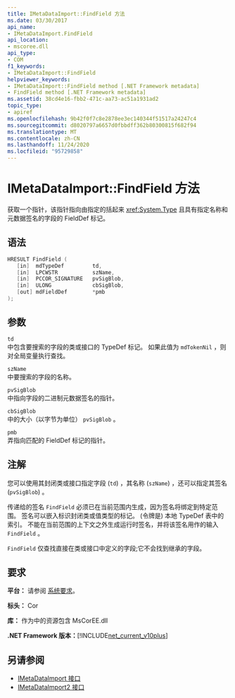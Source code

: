 ```yaml
---
title: IMetaDataImport::FindField 方法
ms.date: 03/30/2017
api_name:
- IMetaDataImport.FindField
api_location:
- mscoree.dll
api_type:
- COM
f1_keywords:
- IMetaDataImport::FindField
helpviewer_keywords:
- IMetaDataImport::FindField method [.NET Framework metadata]
- FindField method [.NET Framework metadata]
ms.assetid: 38cd4e16-fbb2-471c-aa73-ac51a1931ad2
topic_type:
- apiref
ms.openlocfilehash: 9b42f0f7c8e2878ee3ec140344f51517a24247c4
ms.sourcegitcommit: d8020797a6657d0fbbdff362b80300815f682f94
ms.translationtype: MT
ms.contentlocale: zh-CN
ms.lasthandoff: 11/24/2020
ms.locfileid: "95729858"
---
```

# <a name="imetadataimportfindfield-method"></a>IMetaDataImport::FindField 方法

获取一个指针，该指针指向由指定的括起来 <xref:System.Type> 且具有指定名称和元数据签名的字段的 FieldDef 标记。  
  
## <a name="syntax"></a>语法  
  
```cpp  
HRESULT FindField (  
   [in]  mdTypeDef         td,  
   [in]  LPCWSTR           szName,  
   [in]  PCCOR_SIGNATURE   pvSigBlob,  
   [in]  ULONG             cbSigBlob,  
   [out] mdFieldDef        *pmb  
);  
```  
  
## <a name="parameters"></a>参数  

 `td`  
 中包含要搜索的字段的类或接口的 TypeDef 标记。 如果此值为 `mdTokenNil` ，则对全局变量执行查找。  
  
 `szName`  
 中要搜索的字段的名称。  
  
 `pvSigBlob`  
 中指向字段的二进制元数据签名的指针。  
  
 `cbSigBlob`  
 中的大小（以字节为单位） `pvSigBlob` 。  
  
 `pmb`  
 弄指向匹配的 FieldDef 标记的指针。  
  
## <a name="remarks"></a>注解  

 您可以使用其封闭类或接口指定字段 (`td`) ，其名称 (`szName`) ，还可以指定其签名 (`pvSigBlob`) 。  
  
 传递给的签名 `FindField` 必须已在当前范围内生成，因为签名将绑定到特定范围。 签名可以嵌入标识封闭类或值类型的标记。  (令牌是) 本地 TypeDef 表中的索引。 不能在当前范围的上下文之外生成运行时签名，并将该签名用作的输入 `FindField` 。  
  
 `FindField` 仅查找直接在类或接口中定义的字段;它不会找到继承的字段。  
  
## <a name="requirements"></a>要求  

 **平台：** 请参阅 [系统要求](../../get-started/system-requirements.md)。  
  
 **标头：** Cor  
  
 **库：** 作为中的资源包含 MsCorEE.dll  
  
 **.NET Framework 版本：**[!INCLUDE[net_current_v10plus](../../../../includes/net-current-v10plus-md.md)]  
  
## <a name="see-also"></a>另请参阅

- [IMetaDataImport 接口](imetadataimport-interface.md)
- [IMetaDataImport2 接口](imetadataimport2-interface.md)
